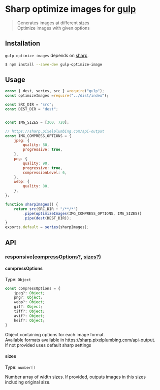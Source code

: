 # Sharp optimize images for [gulp](http://gulpjs.com)

> Generates images at different sizes <br>
> Optimize images with given options

## Installation

`gulp-optimize-images` depends on [sharp](https://github.com/lovell/sharp).



```sh
$ npm install --save-dev gulp-optimize-image
```

## Usage

```js
const { dest, series, src } =require("gulp");
const optimizeImages =require("../dist/index");

const SRC_DIR = "src";
const DEST_DIR = "dest";


const IMG_SIZES = [360, 720];

// https://sharp.pixelplumbing.com/api-output
const IMG_COMPRESS_OPTIONS = {
    jpeg: {
        quality: 80,
        progressive: true,
    },
    png: {
        quality: 90,
        progressive: true,
        compressionLevel: 6,
    },
    webp: {
        quality: 80,
    },
};

function sharpImages() {
    return src(SRC_DIR + "/**/*")
        .pipe(optimizeImages(IMG_COMPRESS_OPTIONS, IMG_SIZES))
        .pipe(dest(DEST_DIR));
}
exports.default = series(sharpImages);

```

## API

### responsive([compressOptions?](#compressOptions), [sizes?](#sizes))

#### compressOptions
Type: `Object` 
```ts
const compressOptions = {
	jpeg?: Object;
	png?: Object;
	webp?: Object;
	gif?: Object;
	tiff?: Object;
	avif?: Object;
	heif?: Object;
}
```
Object containing options for each image format. <br>
Available formats available in https://sharp.pixelplumbing.com/api-output. <br>
If not provided uses default sharp settings

#### sizes
Type: `number[]` 

Number array of width sizes. If provided, outputs images in this sizes including original size.



